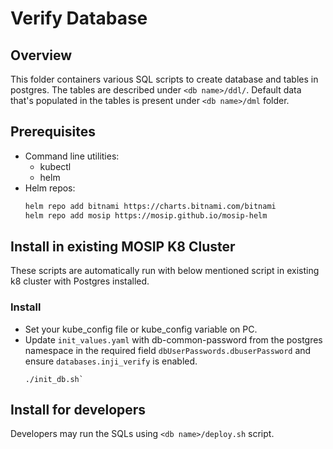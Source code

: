 # Verify Database


## Overview
This folder containers various SQL scripts to create database and tables in postgres.
The tables are described under `<db name>/ddl/`.
Default data that's populated in the tables is present under `<db name>/dml` folder.

## Prerequisites
* Command line utilities:
    - kubectl
    - helm
* Helm repos:
  ```sh
  helm repo add bitnami https://charts.bitnami.com/bitnami
  helm repo add mosip https://mosip.github.io/mosip-helm
  ```

## Install in existing MOSIP K8 Cluster
These scripts are automatically run with below mentioned script in existing k8 cluster with Postgres installed.
### Install
* Set your kube_config file or kube_config variable on PC.
* Update `init_values.yaml` with db-common-password from the postgres namespace in the required field `dbUserPasswords.dbuserPassword` and ensure `databases.inji_verify` is enabled.
  ```
  ./init_db.sh`
  ```

## Install for developers
Developers may run the SQLs using `<db name>/deploy.sh` script.